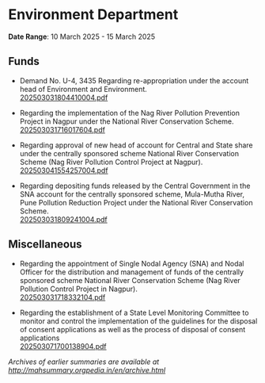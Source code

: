 # Environment Department

**Date Range**: 10 March 2025 - 15 March 2025


## Funds
- Demand No. U-4, 3435 Regarding re-appropriation under the account head of Environment and Environment.\
  [202503031804410004.pdf](https://gr.maharashtra.gov.in/Site/Upload/Government%20Resolutions/English/202503031804410004.pdf)

- Regarding the implementation of the Nag River Pollution Prevention Project in Nagpur under the National River Conservation Scheme.\
  [202503031716017604.pdf](https://gr.maharashtra.gov.in/Site/Upload/Government%20Resolutions/English/202503031716017604.pdf)

- Regarding approval of new head of account for Central and State share under the centrally sponsored scheme National River Conservation Scheme (Nag River Pollution Control Project at Nagpur).\
  [202503041554257004.pdf](https://gr.maharashtra.gov.in/Site/Upload/Government%20Resolutions/English/202503041554257004.pdf)

- Regarding depositing funds released by the Central Government in the SNA account for the centrally sponsored scheme, Mula-Mutha River, Pune Pollution Reduction Project under the National River Conservation Scheme.\
  [202503031809241004.pdf](https://gr.maharashtra.gov.in/Site/Upload/Government%20Resolutions/English/202503031809241004.pdf)

## Miscellaneous
- Regarding the appointment of Single Nodal Agency (SNA) and Nodal Officer for the distribution and management of funds of the centrally sponsored scheme National River Conservation Scheme (Nag River Pollution Control Project in Nagpur).\
  [202503031718332104.pdf](https://gr.maharashtra.gov.in/Site/Upload/Government%20Resolutions/English/202503031718332104.pdf)

- Regarding the establishment of a State Level Monitoring Committee to monitor and control the implementation of the guidelines for the disposal of consent applications as well as the process of disposal of consent applications\
  [202503071700138904.pdf](https://gr.maharashtra.gov.in/Site/Upload/Government%20Resolutions/English/202503071700138904.pdf)


*Archives of earlier summaries are available at http://mahsummary.orgpedia.in/en/archive.html*